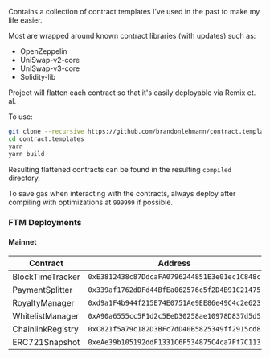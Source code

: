 Contains a collection of contract templates I've used in the past to make my life easier.

Most are wrapped around known contract libraries (with updates) such as:

* OpenZeppelin
* UniSwap-v2-core
* UniSwap-v3-core
* Solidity-lib

Project will flatten each contract so that it's easily deployable via Remix et. al.

To use:

```bash
git clone --recursive https://github.com/brandonlehmann/contract.templates
cd contract.templates
yarn
yarn build
```

Resulting flattened contracts can be found in the resulting `compiled` directory.

To save gas when interacting with the contracts, always deploy after compiling with optimizations at `999999` if possible.

### FTM Deployments

#### Mainnet

| Contract          | Address                                        | Version    | Clonable |
|-------------------|------------------------------------------------|------------|----------|
| BlockTimeTracker  | `0xE3812438c87DdcaFA0796244851E3e01ec1C848c`   | 2022021401 | No       |
| PaymentSplitter   | `0x339af1762dDFd44BfEa062576c5f2D4B91C21475`   | 2022021401 | Yes      |
| RoyaltyManager    | `0xd9a1F4b944f215E74E0751Ae9EE86e49C4c2e623`   | 2022021401 | Yes      |
| WhitelistManager  | `0xA90a6555cc5F1d2c5EeD30258ae10978D837d5d5`   | 2022021401 | Yes      |
| ChainlinkRegistry | `0xC821f5a79c182D3BFc7dD40B5825349ff2915cd8`   |            | No       |
| ERC721Snapshot    | `0xeAe39b105192ddF1331C6F534875C4ca7Ff7C113`   | 2022021401 | Yes      |
